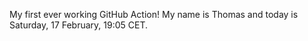 My first ever working GitHub Action!
My name is Thomas and today is Saturday, 17 February, 19:05 CET. 
